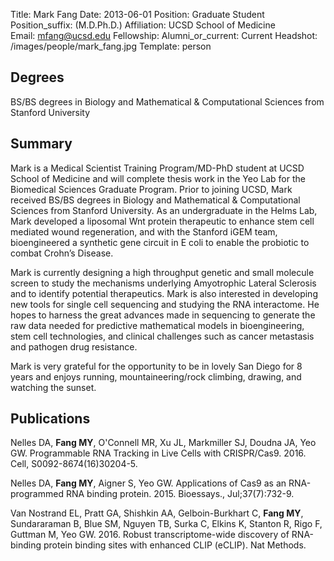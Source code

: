 Title: Mark Fang
Date: 2013-06-01
Position: Graduate Student
Position_suffix: (M.D.Ph.D.)
Affiliation: UCSD School of Medicine       
Email: mfang@ucsd.edu
Fellowship:
Alumni_or_current: Current
Headshot: /images/people/mark_fang.jpg
Template: person
<!-- Status: draft -->

## Degrees

BS/BS degrees in Biology and Mathematical & Computational Sciences from Stanford University<br>

## Summary

Mark is a Medical Scientist Training Program/MD-PhD student at UCSD School of Medicine and will complete thesis work in the Yeo Lab for the Biomedical Sciences Graduate Program.  Prior to joining UCSD, Mark received BS/BS degrees in Biology and Mathematical & Computational Sciences from Stanford University.  As an undergraduate in the Helms Lab, Mark developed a liposomal Wnt protein therapeutic to enhance stem cell mediated wound regeneration, and with the Stanford iGEM team, bioengineered a synthetic gene circuit in E coli to enable the probiotic to combat Crohn’s Disease.

Mark is currently designing a high throughput genetic and small molecule screen to study the mechanisms underlying Amyotrophic Lateral Sclerosis and to identify potential therapeutics.  Mark is also interested in developing new tools for single cell sequencing and studying the RNA interactome.  He hopes to harness the great advances made in sequencing to generate the raw data needed for predictive mathematical models in bioengineering, stem cell technologies, and clinical challenges such as cancer metastasis and pathogen drug resistance.

Mark is very grateful for the opportunity to be in lovely San Diego for 8 years and enjoys running, mountaineering/rock climbing, drawing, and watching the sunset.

## Publications
Nelles DA, **Fang MY**, O'Connell MR, Xu JL, Markmiller SJ, Doudna JA, Yeo GW. Programmable RNA Tracking in Live Cells with CRISPR/Cas9. 2016. Cell, S0092-8674(16)30204-5.

Nelles DA, **Fang MY**, Aigner S, Yeo GW. Applications of Cas9 as an RNA-programmed RNA binding protein. 2015. Bioessays., Jul;37(7):732-9.

Van Nostrand EL, Pratt GA, Shishkin AA, Gelboin-Burkhart C, **Fang MY**, Sundararaman B, Blue SM, Nguyen TB, Surka C, Elkins K, Stanton R, Rigo F, Guttman M, Yeo GW. 2016. Robust transcriptome-wide discovery of RNA-binding protein binding sites with enhanced CLIP (eCLIP). Nat Methods.
